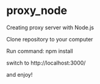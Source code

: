 # proxy_node
Creating proxy server with Node.js

Clone repository to your computer

Run command:
npm install

switch to http://localhost:3000/

and enjoy!
